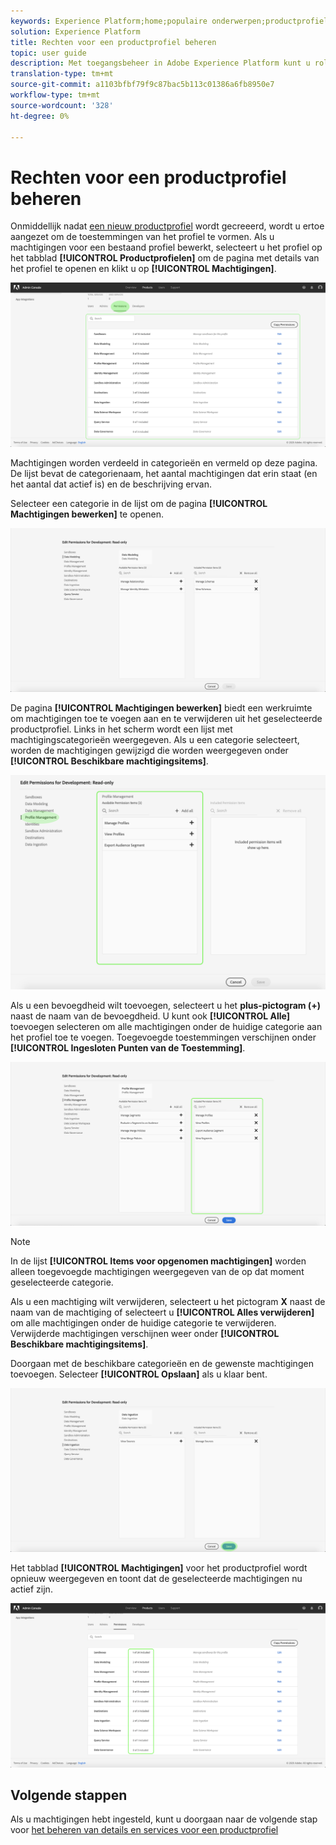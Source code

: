 ```yaml
---
keywords: Experience Platform;home;populaire onderwerpen;productprofiel;machtigingen beheren
solution: Experience Platform
title: Rechten voor een productprofiel beheren
topic: user guide
description: Met toegangsbeheer in Adobe Experience Platform kunt u rollen en machtigingen voor verschillende mogelijkheden van Platforms beheren met de Adobe Admin Console. Dit document dient als richtlijn voor het beheren van machtigingen voor een productprofiel voor Platform.
translation-type: tm+mt
source-git-commit: a1103bfbf79f9c87bac5b113c01386a6fb8950e7
workflow-type: tm+mt
source-wordcount: '328'
ht-degree: 0%

---
```



# Rechten voor een productprofiel beheren

Onmiddellijk nadat [een nieuw productprofiel](#create-a-new-product-profile) wordt gecreeerd, wordt u ertoe aangezet om de toestemmingen van het profiel te vormen. Als u machtigingen voor een bestaand profiel bewerkt, selecteert u het profiel op het tabblad **[!UICONTROL Productprofielen]** om de pagina met details van het profiel te openen en klikt u op **[!UICONTROL Machtigingen]**.

![profielmachtigingen](../images/profile-permissions.png)

Machtigingen worden verdeeld in categorieën en vermeld op deze pagina. De lijst bevat de categorienaam, het aantal machtigingen dat erin staat (en het aantal dat actief is) en de beschrijving ervan.

Selecteer een categorie in de lijst om de pagina **[!UICONTROL Machtigingen bewerken]** te openen.

![bewerkingsmachtigingen](../images/edit-permissions.png)

De pagina **[!UICONTROL Machtigingen bewerken]** biedt een werkruimte om machtigingen toe te voegen aan en te verwijderen uit het geselecteerde productprofiel. Links in het scherm wordt een lijst met machtigingscategorieën weergegeven. Als u een categorie selecteert, worden de machtigingen gewijzigd die worden weergegeven onder **[!UICONTROL Beschikbare machtigingsitems]**.

![change-permissions-categorie](../images/change-permissions-category.png)

Als u een bevoegdheid wilt toevoegen, selecteert u het **plus-pictogram (+)** naast de naam van de bevoegdheid. U kunt ook **[!UICONTROL Alle]** toevoegen selecteren om alle machtigingen onder de huidige categorie aan het profiel toe te voegen. Toegevoegde toestemmingen verschijnen onder **[!UICONTROL Ingesloten Punten van de Toestemming]**.

![add-permissions](../images/add-permissions.png)

>[!NOTE]
>
>In de lijst **[!UICONTROL Items voor opgenomen machtigingen]** worden alleen toegevoegde machtigingen weergegeven van de op dat moment geselecteerde categorie.

Als u een machtiging wilt verwijderen, selecteert u het pictogram **X** naast de naam van de machtiging of selecteert u **[!UICONTROL Alles verwijderen]** om alle machtigingen onder de huidige categorie te verwijderen. Verwijderde machtigingen verschijnen weer onder **[!UICONTROL Beschikbare machtigingsitems]**.

Doorgaan met de beschikbare categorieën en de gewenste machtigingen toevoegen. Selecteer **[!UICONTROL Opslaan]** als u klaar bent.

![rechten voltooien](../images/permissions-finish.png)

Het tabblad **[!UICONTROL Machtigingen]** voor het productprofiel wordt opnieuw weergegeven en toont dat de geselecteerde machtigingen nu actief zijn.

![added-permissions](../images/added-permissions.png)

## Volgende stappen

Als u machtigingen hebt ingesteld, kunt u doorgaan naar de volgende stap voor [het beheren van details en services voor een productprofiel](details-and-services.md)